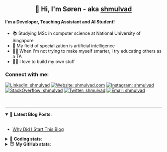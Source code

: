 <h2 align="center">
	👋 Hi, I'm Søren - aka <a href="https://shmulvad.com">shmulvad</a>
</h2>

#### I'm a Developer, Teaching Assistant and AI Student!
- 📚 Studying MSc in computer science at National University of Singapore
- 🧠 My field of specialization is artificial intelligence
- 👨‍🏫 When I'm not trying to make myself smarter, I try educating others as a TA
- 👨‍💻 I love to build my own stuff

### Connect with me:

[![Linkedin: shmulvad](https://img.shields.io/badge/shmulvad-blue?style=flat&logo=Linkedin&logoColor=white)][linkedin]
[![Website: shmulvad.com](https://img.shields.io/badge/shmulvad.com-47CCCC?&style=flat&logo=Google-Chrome&logoColor=white)][website]
[![Instagram: shmulvad](https://img.shields.io/badge/-@shmulvad-purple?style=flat&logo=Instagram&logoColor=white)][instagram]
[![StackOverflow: shmulvad](https://img.shields.io/badge/shmulvad-FE7A16?style=flat&logo=stack-overflow&logoColor=white)][stackOverflow]
[![Twitter: shmulvad](https://img.shields.io/badge/@shmulvad-1ca0f1?style=flat&logo=twitter&logoColor=white)][twitter]
[![Email: shmulvad](https://img.shields.io/badge/shmulvad-D14836?style=flat&logo=gmail&logoColor=white)][mail]

<br />

---

<details open>
 <summary>📕 <b>Latest Blog Posts</b>: </summary>

<br>

<!-- BLOG-POST-LIST:START -->
- [Why Did I Start This Blog](https://shmulvad.com/blog/why-did-start-this-blog)
<!-- BLOG-POST-LIST:END -->

</details>

<!-- --- -->

<details>
 <summary>🤖 <b>Coding stats</b>: </summary>

<br>

<!--START_SECTION:waka-->
**I'm a Night 🦉** 

```text
🌞 Morning    81 commits     ██░░░░░░░░░░░░░░░░░░░░░░░   8.96% 
🌆 Daytime    325 commits    █████████░░░░░░░░░░░░░░░░   35.95% 
🌃 Evening    315 commits    ████████░░░░░░░░░░░░░░░░░   34.85% 
🌙 Night      183 commits    █████░░░░░░░░░░░░░░░░░░░░   20.24%

```


📊 **This Week I Spent My Time On** 

```text
💬 Programming Languages: 
Python                   26 hrs 30 mins      █████████████████░░░░░░░░   67.77% 
HTML                     4 hrs 48 mins       ███░░░░░░░░░░░░░░░░░░░░░░   12.31% 
JavaScript               3 hrs 30 mins       ██░░░░░░░░░░░░░░░░░░░░░░░   8.96% 
Other                    3 hrs 8 mins        ██░░░░░░░░░░░░░░░░░░░░░░░   8.04% 
CSS                      26 mins             ░░░░░░░░░░░░░░░░░░░░░░░░░   1.12%

🔥 Editors: 
VS Code                  35 hrs 40 mins      ██████████████████████░░░   91.18% 
Zsh                      3 hrs 7 mins        ██░░░░░░░░░░░░░░░░░░░░░░░   8.0% 
Sublime Text             19 mins             ░░░░░░░░░░░░░░░░░░░░░░░░░   0.82%

🐱‍💻 Projects: 
overvaagning             21 hrs 5 mins       █████████████░░░░░░░░░░░░   53.91% 
overvaagning-sender      14 hrs 9 mins       █████████░░░░░░░░░░░░░░░░   36.19% 
faktanet                 2 hrs 23 mins       █░░░░░░░░░░░░░░░░░░░░░░░░   6.1% 
Terminal                 39 mins             ░░░░░░░░░░░░░░░░░░░░░░░░░   1.67% 
overvaagning-admin       30 mins             ░░░░░░░░░░░░░░░░░░░░░░░░░   1.31%

```


 Last Updated on 01/08/2021
<!--END_SECTION:waka-->

</details>

<!-- --- -->

<details>
 <summary>😇 <b>My GitHub stats</b>: </summary>

<br>

<img align="left" alt="shmulvad's Github Stats" src="https://github-readme-stats.vercel.app/api?username=shmulvad&show_icons=true&hide_border=true" />

</details>



[website]: https://shmulvad.com
[twitter]: https://twitter.com/shmulvad
[linkedin]: https://linkedin.com/in/shmulvad
[instagram]: https://instagram.com/shmulvad
[stackOverflow]: https://stackoverflow.com/users/9248793/shmulvad
[mail]: mailto:shmulvad@gmail.com
[github]: https://github.com/shmulvad
